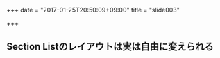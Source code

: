 +++
date = "2017-01-25T20:50:09+09:00"
title = "slide003"

+++




## Section Listのレイアウトは実は自由に変えられる


